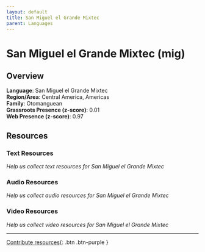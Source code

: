 ```yaml
---
layout: default
title: San Miguel el Grande Mixtec
parent: Languages
---
```


# San Miguel el Grande Mixtec (mig)

## Overview

**Language**: San Miguel el Grande Mixtec  
**Region/Area**: Central America, Americas  
**Family**: Otomanguean  
**Grassroots Presence (z-score)**: 0.01  
**Web Presence (z-score)**: 0.97  

## Resources

### Text Resources
*Help us collect text resources for San Miguel el Grande Mixtec*

### Audio Resources
*Help us collect audio resources for San Miguel el Grande Mixtec*

### Video Resources
*Help us collect video resources for San Miguel el Grande Mixtec*

---

[Contribute resources](https://forms.office.com/e/1SfLJx3u1r){: .btn .btn-purple }
